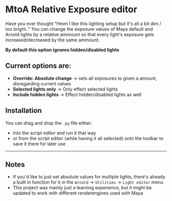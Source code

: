 # MtoA Relative Exposure editor

Have you ever thought "Hmm I like this lighting setup but it's all a bit dim / too bright.."
You can change the exposure values of Maya default and Arnold lights by a relative ammount so that every light's exposure gets increased/decreased by the same ammount.

**By default this option ignores hidden/disabled lights**

## Current options are:

- **Override: Absolute change** -> sets all exposures to given a amount, disregarding current values
- **Selected lights only** -> Only effect selected lights
- **Include hidden lights** -> Effect hidden/disabled lights as well

## Installation

You can drag and drop the `.py` file either:
- into the script editor and run it that way
- or from the script editor (while having it all selected) onto the toolbar to save it there for later use

---

## Notes

- If you'd like to just set absolute values for multiple lights, there's already a built in function for it in the `Arnold` -> `Utilities` -> `Light editor` menu
- This project was mainly just a learning experience, but it might be updated to work with different renderengines used with Maya
